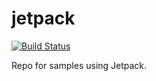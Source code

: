 # jetpack

[![Build Status](https://travis-ci.org/kumarravi2/jetpack.svg?branch=master)](https://travis-ci.org/kumarravi2/jetpack)

Repo for samples using Jetpack.
